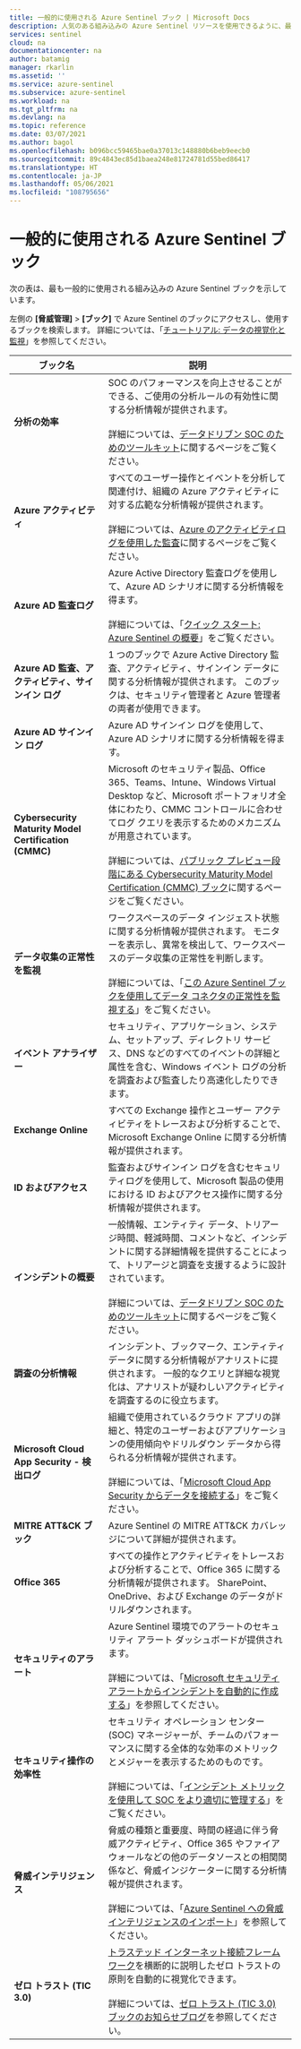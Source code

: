```yaml
---
title: 一般的に使用される Azure Sentinel ブック | Microsoft Docs
description: 人気のある組み込みの Azure Sentinel リソースを使用できるように、最も一般的に使用されるブックについて説明します。
services: sentinel
cloud: na
documentationcenter: na
author: batamig
manager: rkarlin
ms.assetid: ''
ms.service: azure-sentinel
ms.subservice: azure-sentinel
ms.workload: na
ms.tgt_pltfrm: na
ms.devlang: na
ms.topic: reference
ms.date: 03/07/2021
ms.author: bagol
ms.openlocfilehash: b096bcc59465bae0a37013c148880b6beb9eecb0
ms.sourcegitcommit: 89c4843ec85d1baea248e81724781d55bed86417
ms.translationtype: HT
ms.contentlocale: ja-JP
ms.lasthandoff: 05/06/2021
ms.locfileid: "108795656"
---
```

# <a name="commonly-used-azure-sentinel-workbooks"></a>一般的に使用される Azure Sentinel ブック

次の表は、最も一般的に使用される組み込みの Azure Sentinel ブックを示しています。

左側の **[脅威管理]**  >  **[ブック]** で Azure Sentinel のブックにアクセスし、使用するブックを検索します。 詳細については、「[チュートリアル: データの視覚化と監視](tutorial-monitor-your-data.md)」を参照してください。

|ブック名  |説明  |
|---------|---------|
|**分析の効率**     |  SOC のパフォーマンスを向上させることができる、ご使用の分析ルールの有効性に関する分析情報が提供されます。 <br><br>詳細については、[データドリブン SOC のためのツールキット](https://techcommunity.microsoft.com/t5/azure-sentinel/the-toolkit-for-data-driven-socs/ba-p/2143152)に関するページをご覧ください。|
|**Azure アクティビティ**     |     すべてのユーザー操作とイベントを分析して関連付け、組織の Azure アクティビティに対する広範な分析情報が提供されます。 <br><br>詳細については、[Azure のアクティビティログを使用した監査](audit-sentinel-data.md#auditing-with-azure-activity-logs)に関するページをご覧ください。    |
|**Azure AD 監査ログ**     |  Azure Active Directory 監査ログを使用して、Azure AD シナリオに関する分析情報を得ます。 <br><br>詳細については、「[クイック スタート: Azure Sentinel の概要](quickstart-get-visibility.md)」をご覧ください。     |
|**Azure AD 監査、アクティビティ、サインイン ログ**     |   1 つのブックで Azure Active Directory 監査、アクティビティ、サインイン データに関する分析情報が提供されます。 このブックは、セキュリティ管理者と Azure 管理者の両者が使用できます。      |
|**Azure AD サインイン ログ**     | Azure AD サインイン ログを使用して、Azure AD シナリオに関する分析情報を得ます。        |
|**Cybersecurity Maturity Model Certification (CMMC)**     |   Microsoft のセキュリティ製品、Office 365、Teams、Intune、Windows Virtual Desktop など、Microsoft ポートフォリオ全体にわたり、CMMC コントロールに合わせてログ クエリを表示するためのメカニズムが用意されています。 <br><br>詳細については、[パブリック プレビュー段階にある Cybersecurity Maturity Model Certification (CMMC) ブック](https://techcommunity.microsoft.com/t5/azure-sentinel/what-s-new-cybersecurity-maturity-model-certification-cmmc/ba-p/2111184)に関するページをご覧ください。|
|**データ収集の正常性を監視**     |   ワークスペースのデータ インジェスト状態に関する分析情報が提供されます。 モニターを表示し、異常を検出して、ワークスペースのデータ収集の正常性を判断します。  <br><br>詳細については、「[この Azure Sentinel ブックを使用してデータ コネクタの正常性を監視する](monitor-data-connector-health.md)」をご覧ください。    |
|**イベント アナライザー**     |  セキュリティ、アプリケーション、システム、セットアップ、ディレクトリ サービス、DNS などのすべてのイベントの詳細と属性を含む、Windows イベント ログの分析を調査および監査したり高速化したりできます。       |
|**Exchange Online**     |すべての Exchange 操作とユーザー アクティビティをトレースおよび分析することで、Microsoft Exchange Online に関する分析情報が提供されます。         |
|**ID およびアクセス**     |   監査およびサインイン ログを含むセキュリティログを使用して、Microsoft 製品の使用における ID およびアクセス操作に関する分析情報が提供されます。     |
|**インシデントの概要**     |   一般情報、エンティティ データ、トリアージ時間、軽減時間、コメントなど、インシデントに関する詳細情報を提供することによって、トリアージと調査を支援するように設計されています。 <br><br>詳細については、[データドリブン SOC のためのツールキット](https://techcommunity.microsoft.com/t5/azure-sentinel/the-toolkit-for-data-driven-socs/ba-p/2143152)に関するページをご覧ください。      |
|**調査の分析情報**     | インシデント、ブックマーク、エンティティ データに関する分析情報がアナリストに提供されます。 一般的なクエリと詳細な視覚化は、アナリストが疑わしいアクティビティを調査するのに役立ちます。       |
|**Microsoft Cloud App Security - 検出ログ**     |   組織で使用されているクラウド アプリの詳細と、特定のユーザーおよびアプリケーションの使用傾向やドリルダウン データから得られる分析情報が提供されます。  <br><br>詳細については、「[Microsoft Cloud App Security からデータを接続する](connect-cloud-app-security.md)」をご覧ください。|
|**MITRE ATT&CK ブック**     |   Azure Sentinel の MITRE ATT&CK カバレッジについて詳細が提供されます。      |
|**Office 365**     |  すべての操作とアクティビティをトレースおよび分析することで、Office 365 に関する分析情報が提供されます。 SharePoint、OneDrive、および Exchange のデータがドリルダウンされます。       |
|**セキュリティのアラート**     |  Azure Sentinel 環境でのアラートのセキュリティ アラート ダッシュボードが提供されます。 <br><br>詳細については、「[Microsoft セキュリティ アラートからインシデントを自動的に作成する](create-incidents-from-alerts.md)」を参照してください。      |
|**セキュリティ操作の効率性**     |  セキュリティ オペレーション センター (SOC) マネージャーが、チームのパフォーマンスに関する全体的な効率のメトリックとメジャーを表示するためのものです。 <br><br>詳細については、「[インシデント メトリックを使用して SOC をより適切に管理する](manage-soc-with-incident-metrics.md)」をご覧ください。  |
|**脅威インテリジェンス**     | 脅威の種類と重要度、時間の経過に伴う脅威アクティビティ、Office 365 やファイアウォールなどの他のデータソースとの相関関係など、脅威インジケーターに関する分析情報が提供されます。  <br><br>詳細については、「[Azure Sentinel への脅威インテリジェンスのインポート](import-threat-intelligence.md)」を参照してください。      |
|**ゼロ トラスト (TIC 3.0)**     |  [トラステッド インターネット接続フレームワーク](https://www.cisa.gov/trusted-internet-connections)を横断的に説明したゼロ トラストの原則を自動的に視覚化できます。   <br><br>詳細については、[ゼロ トラスト (TIC 3.0) ブックのお知らせブログ](https://techcommunity.microsoft.com/t5/public-sector-blog/announcing-the-azure-sentinel-zero-trust-tic3-0-workbook/ba-p/2313761)を参照してください。  |


